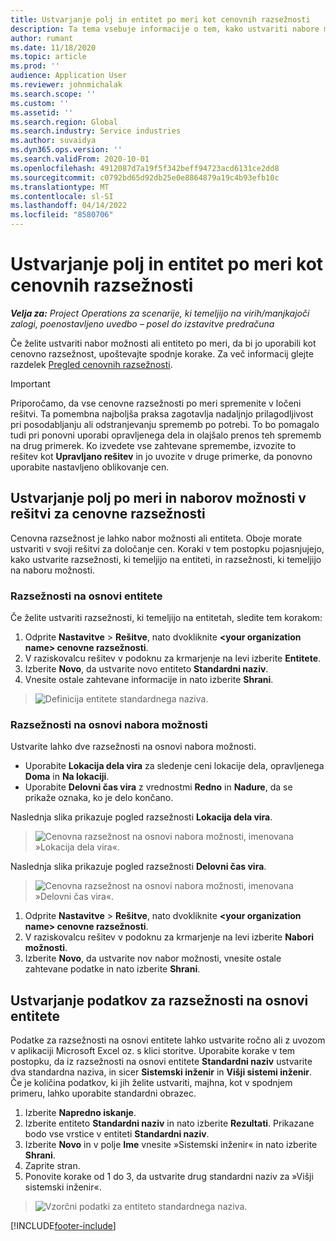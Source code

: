 ```yaml
---
title: Ustvarjanje polj in entitet po meri kot cenovnih razsežnosti
description: Ta tema vsebuje informacije o tem, kako ustvariti nabore možnosti ali entitete po meri.
author: rumant
ms.date: 11/18/2020
ms.topic: article
ms.prod: ''
audience: Application User
ms.reviewer: johnmichalak
ms.search.scope: ''
ms.custom: ''
ms.assetid: ''
ms.search.region: Global
ms.search.industry: Service industries
ms.author: suvaidya
ms.dyn365.ops.version: ''
ms.search.validFrom: 2020-10-01
ms.openlocfilehash: 4912087d7a19f5f342beff94723acd6131ce2dd8
ms.sourcegitcommit: c0792bd65d92db25e0e8864879a19c4b93efb10c
ms.translationtype: MT
ms.contentlocale: sl-SI
ms.lasthandoff: 04/14/2022
ms.locfileid: "8580706"
---
```

# <a name="create-custom-fields-and-entities-as-pricing-dimensions"></a>Ustvarjanje polj in entitet po meri kot cenovnih razsežnosti

_**Velja za:** Project Operations za scenarije, ki temeljijo na virih/manjkajoči zalogi, poenostavljeno uvedbo – posel do izstavitve predračuna_

Če želite ustvariti nabor možnosti ali entiteto po meri, da bi jo uporabili kot cenovno razsežnost, upoštevajte spodnje korake. Za več informacij glejte razdelek [Pregled cenovnih razsežnosti](pricing-dimensions-overview.md).  

> [!IMPORTANT]
> Priporočamo, da vse cenovne razsežnosti po meri spremenite v ločeni rešitvi. Ta pomembna najboljša praksa zagotavlja nadaljnjo prilagodljivost pri posodabljanju ali odstranjevanju sprememb po potrebi. To bo pomagalo tudi pri ponovni uporabi opravljenega dela in olajšalo prenos teh sprememb na drug primerek. Ko izvedete vse zahtevane spremembe, izvozite to rešitev kot **Upravljano rešitev** in jo uvozite v druge primerke, da ponovno uporabite nastavljeno oblikovanje cen.

  
## <a name="create-custom-fields-and-option-sets-in-the-pricing-dimension-solution"></a>Ustvarjanje polj po meri in naborov možnosti v rešitvi za cenovne razsežnosti

Cenovna razsežnost je lahko nabor možnosti ali entiteta. Oboje morate ustvariti v svoji rešitvi za določanje cen. Koraki v tem postopku pojasnjujejo, kako ustvarite razsežnosti, ki temeljijo na entiteti, in razsežnosti, ki temeljijo na naboru možnosti.

### <a name="entity-based-dimensions"></a>Razsežnosti na osnovi entitete
Če želite ustvariti razsežnosti, ki temeljijo na entitetah, sledite tem korakom:

1. Odprite **Nastavitve** > **Rešitve**, nato dvokliknite **\<your organization name> cenovne razsežnosti**.
2. V raziskovalcu rešitev v podoknu za krmarjenje na levi izberite **Entitete**.
3. Izberite **Novo**, da ustvarite novo entiteto **Standardni naziv**. 
4. Vnesite ostale zahtevane informacije in nato izberite **Shrani**.

> ![Definicija entitete standardnega naziva.](media/Standard-Title-entity-definition.png)

### <a name="option-set-based-dimensions"></a>Razsežnosti na osnovi nabora možnosti 
Ustvarite lahko dve razsežnosti na osnovi nabora možnosti. 

- Uporabite **Lokacija dela vira** za sledenje ceni lokacije dela, opravljenega **Doma** in **Na lokaciji**. 
- Uporabite **Delovni čas vira** z vrednostmi **Redno** in **Nadure**, da se prikaže oznaka, ko je delo končano.

Naslednja slika prikazuje pogled razsežnosti **Lokacija dela vira**. 

> ![Cenovna razsežnost na osnovi nabora možnosti, imenovana »Lokacija dela vira«.](media/Option-set-PD-called-Resource-Work-Location.png)

Naslednja slika prikazuje pogled razsežnosti **Delovni čas vira**. 

> ![Cenovna razsežnost na osnovi nabora možnosti, imenovana »Delovni čas vira«.](media/Option-set-PD-called-Resource-Work-Hours.png)

1. Odprite **Nastavitve** > **Rešitve**, nato dvokliknite **\<your organization name> cenovne razsežnosti**. 
2. V raziskovalcu rešitev v podoknu za krmarjenje na levi izberite **Nabori možnosti**. 
3. Izberite **Novo**, da ustvarite nov nabor možnosti, vnesite ostale zahtevane podatke in nato izberite **Shrani**.

## <a name="create-data-for-entity-based-dimensions"></a>Ustvarjanje podatkov za razsežnosti na osnovi entitete

Podatke za razsežnosti na osnovi entitete lahko ustvarite ročno ali z uvozom v aplikaciji Microsoft Excel oz. s klici storitve. Uporabite korake v tem postopku, da iz razsežnosti na osnovi entitete **Standardni naziv** ustvarite dva standardna naziva, in sicer **Sistemski inženir** in **Višji sistemi inženir**. Če je količina podatkov, ki jih želite ustvariti, majhna, kot v spodnjem primeru, lahko uporabite standardni obrazec.

1. Izberite **Napredno iskanje**.
2. Izberite entiteto **Standardni naziv** in nato izberite **Rezultati**. Prikazane bodo vse vrstice v entiteti **Standardni naziv**.
3. Izberite **Novo** in v polje **Ime** vnesite »Sistemski inženir« in nato izberite **Shrani**.
4. Zaprite stran. 
5. Ponovite korake od 1 do 3, da ustvarite drug standardni naziv za »Višji sistemski inženir«.

> ![Vzorčni podatki za entiteto standardnega naziva.](media/ST-data.png)


[!INCLUDE[footer-include](../includes/footer-banner.md)]